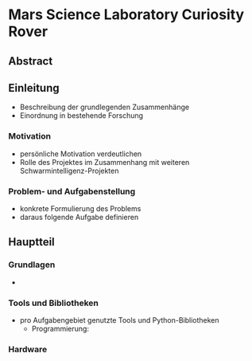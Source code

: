 # Mars Science Laboratory Curiosity Rover

## Abstract

## Einleitung

- Beschreibung der grundlegenden Zusammenhänge
- Einordnung in bestehende Forschung

### Motivation

- persönliche Motivation verdeutlichen
- Rolle des Projektes im Zusammenhang mit weiteren Schwarmintelligenz-Projekten

### Problem- und Aufgabenstellung

- konkrete Formulierung des Problems
- daraus folgende Aufgabe definieren

## Hauptteil

### Grundlagen

- 

### Tools und Bibliotheken

- pro Aufgabengebiet genutzte Tools und Python-Bibliotheken
	- Programmierung: 
	
### Hardware
